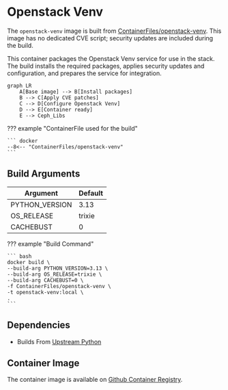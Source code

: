 # Openstack Venv

The `openstack-venv` image is built from [ContainerFiles/openstack-venv](https://github.com/rackerlabs/genestack-images/blob/main/ContainerFiles/openstack-venv). This image has no dedicated CVE script; security updates are included during the build.

This container packages the Openstack Venv service for use in the stack. The build installs the required packages, applies security updates and configuration, and prepares the service for integration.

``` mermaid
graph LR
    A[Base image] --> B[Install packages]
    B --> C[Apply CVE patches]
    C --> D[Configure Openstack Venv]
    D --> E[Container ready]
    E --> Ceph_Libs
```

??? example "ContainerFile used for the build"

    ``` docker
    --8<-- "ContainerFiles/openstack-venv"
    ```

## Build Arguments

| Argument | Default |
| --- | --- |
| PYTHON_VERSION | 3.13 |
| OS_RELEASE | trixie |
| CACHEBUST | 0 |

??? example "Build Command"

    ``` bash
    docker build \
    --build-arg PYTHON_VERSION=3.13 \
    --build-arg OS_RELEASE=trixie \
    --build-arg CACHEBUST=0 \
    -f ContainerFiles/openstack-venv \
    -t openstack-venv:local \
    .
    ```

## Dependencies

- Builds From [Upstream Python](https://hub.docker.com/_/python)

## Container Image

The container image is available on [Github Container Registry](https://github.com/rackerlabs/genestack-images/pkgs/container/genestack-images%2Fopenstack-venv).
